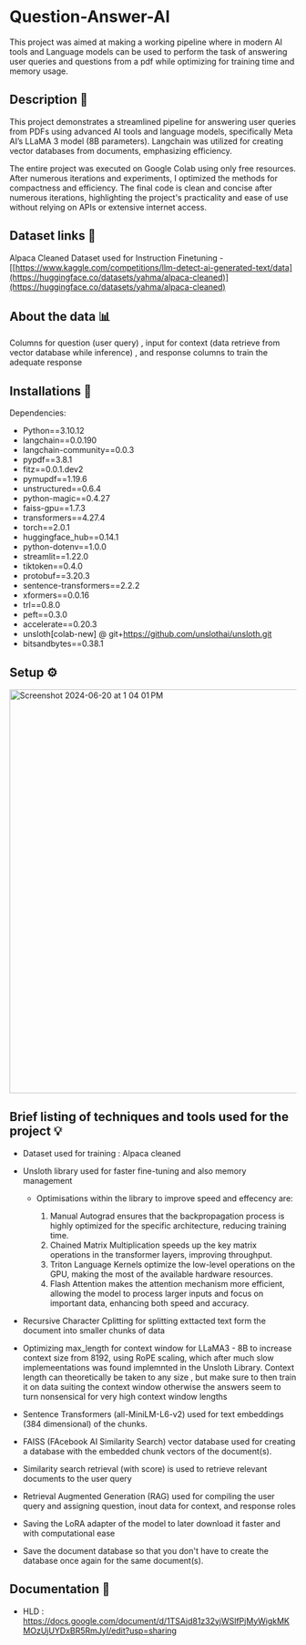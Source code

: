# Question-Answer-AI
This project was aimed at making a  working pipeline  where in modern AI tools and Language models can be used to perform the task of answering user queries and questions from a pdf while optimizing for training time and memory usage. 
## Description 📝

This project demonstrates a streamlined pipeline for answering user queries from PDFs using advanced AI tools and language models, specifically Meta AI’s LLaMA 3 model (8B parameters). Langchain was utilized for creating vector databases from documents, emphasizing efficiency.

The entire project was executed on Google Colab using only free resources. After numerous iterations and experiments, I optimized the methods for compactness and efficiency. The final code is clean and concise after numerous iterations, highlighting the project's practicality and ease of use without relying on APIs or extensive internet access.

## Dataset links 🔗
Alpaca Cleaned Dataset used for Instruction Finetuning - [[https://www.kaggle.com/competitions/llm-detect-ai-generated-text/data](https://huggingface.co/datasets/yahma/alpaca-cleaned)](https://huggingface.co/datasets/yahma/alpaca-cleaned)


## About the data 📊
Columns for question (user query) , input for context (data retrieve from vector database while inference) , and response columns to train the adequate response


## Installations 🔧

Dependencies:

- Python==3.10.12
- langchain==0.0.190
- langchain-community==0.0.3
- pypdf==3.8.1
- fitz==0.0.1.dev2
- pymupdf==1.19.6
- unstructured==0.6.4
- python-magic==0.4.27
- faiss-gpu==1.7.3
- transformers==4.27.4
- torch==2.0.1
- huggingface_hub==0.14.1
- python-dotenv==1.0.0
- streamlit==1.22.0
- tiktoken==0.4.0
- protobuf==3.20.3
- sentence-transformers==2.2.2
- xformers==0.0.16
- trl==0.8.0
- peft==0.3.0
- accelerate==0.20.3
- unsloth[colab-new] @ git+https://github.com/unslothai/unsloth.git
- bitsandbytes==0.38.1

## Setup ⚙️

<img width="709" alt="Screenshot 2024-06-20 at 1 04 01 PM" src="https://github.com/Swadesh06/ARiES_PDF_Q-A/assets/129365476/b60247b8-c0fe-4380-a9d5-800b40dfaabe">



## Brief listing of techniques and tools used for the project 💡

- Dataset used for training : Alpaca cleaned
- Unsloth library used for faster fine-tuning and also memory management
  - Optimisations within the library to improve speed and effecency are:
    
    1. Manual Autograd ensures that the backpropagation process is highly optimized for the specific architecture,               reducing training time.
    2. Chained Matrix Multiplication speeds up the key matrix operations in the transformer layers, improving throughput.
    3. Triton Language Kernels optimize the low-level operations on the GPU, making the most of the available hardware           resources.
    4. Flash Attention makes the attention mechanism more efficient, allowing the model to process larger inputs and             focus on important data, enhancing both speed and accuracy.

- Recursive Character Cplitting for splitting exttacted text form the document into smaller chunks of data
- Optimizing max_length for context window for LLaMA3 - 8B to increase context size from 8192, using RoPE scaling, which after much slow implemeentations was found implemnted in the Unsloth Library. Context length can theoretically be taken to any size , but make sure to then train it on data suiting the context window otherwise the answers seem to turn nonsensical for very high context window lengths
- Sentence Transformers (all-MiniLM-L6-v2) used for text embeddings (384 dimensional) of the chunks.
- FAISS (FAcebook AI Similarity Search) vector database used for creating a database with the embedded chunk vectors of   the document(s).
- Similarity search retrieval (with score) is used to retrieve relevant documents to the user query
- Retrieval Augmented Generation (RAG) used for compiling the user query and assigning question, inout data for context, and response roles
- Saving the LoRA adapter of the model to later download it faster and with computational ease
- Save the document database so that you don't have to create the database once again for the same document(s).

## Documentation 📑
- HLD : https://docs.google.com/document/d/1TSAjd81z32yjWSlfPjMyWigkMKMOzUjUYDxBR5RmJyI/edit?usp=sharing



